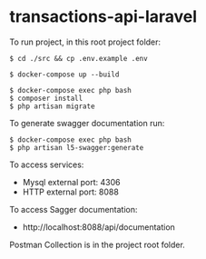 # transactions-api-laravel

To run project, in this root project folder:

` $ cd ./src && cp .env.example .env
`

` $ docker-compose up --build
`

```` 
$ docker-compose exec php bash
$ composer install
$ php artisan migrate
````

To generate swagger documentation run:

```
$ docker-compose exec php bash
$ php artisan l5-swagger:generate
```

To access services:

- Mysql external port: 4306
- HTTP external port: 8088

To access Sagger documentation: 
- http://localhost:8088/api/documentation

Postman Collection is in the project root folder.